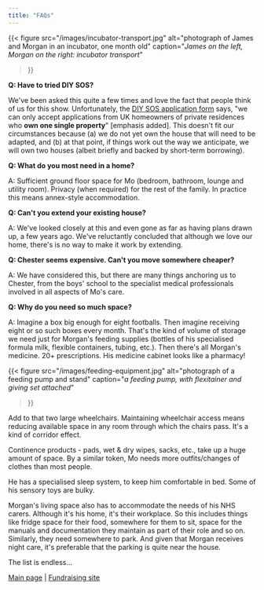 ```yaml
---
title: "FAQs"
---
```

{{< figure
    src="/images/incubator-transport.jpg"
    alt="photograph of James and Morgan in an incubator, one month old"
    caption="*James on the left, Morgan on the right: incubator transport*"
>}}

**Q: Have to tried DIY SOS?**

We've been asked this quite a few times and love the fact that people think of
us for this show. Unfortunately, the [DIY SOS application form](https://www.bbc.co.uk/send/u19819112)
says, "we can only accept applications from UK homeowners of private residences
who **own one single property**" [emphasis added]. This doesn't fit our
circumstances because (a) we do not yet own the house that will need to be
adapted, and (b) at that point, if things work out the way we anticipate, we
will own two houses (albeit briefly and backed by short-term borrowing).

**Q: What do you most need in a home?**

A: Sufficient ground floor space for Mo (bedroom, bathroom, lounge and utility
room). Privacy (when required) for the rest of the family. In practice this
means annex-style accommodation.

**Q: Can't you extend your existing house?**

A: We've looked closely at this and even gone as far as having plans drawn up,
a few years ago. We've reluctantly concluded that although we love our home,
there's is no way to make it work by extending.

**Q: Chester seems expensive. Can't you move somewhere cheaper?**

A: We have considered this, but there are many things anchoring us to Chester,
from the boys' school to the specialist medical professionals involved in all
aspects of Mo's care.

**Q: Why do you need so much space?**

A: Imagine a box big enough for eight footballs. Then imagine receiving eight or
so such boxes every month. That's the kind of volume of storage we need just for
Morgan's feeding supplies (bottles of his specialised formula milk, flexible
containers, tubing, etc.). Then there's all Morgan's medicine. 20+
prescriptions. His medicine cabinet looks like a pharmacy!

{{< figure
    src="/images/feeding-equipment.jpg"
    alt="photograph of a feeding pump and stand"
    caption="*a feeding pump, with flexitainer and giving set attached*"
>}}


Add to that two large wheelchairs. Maintaining wheelchair access means reducing
available space in any room through which the chairs pass. It's a kind of
corridor effect.

Continence products - pads, wet & dry wipes, sacks, etc., take up a huge
amount of space. By a similar token, Mo needs more outfits/changes of clothes
than most people.

He has a specialised sleep system, to keep him comfortable in bed. Some of his
sensory toys are bulky.

Morgan's living space also has to accommodate the needs of his NHS carers.
Although it's his home, it's their workplace. So this includes things like
fridge space for their food, somewhere for them to sit, space for the manuals
and documentation they maintain as part of their role and so on. Similarly,
they need somewhere to park. And given that Morgan receives night care, it's
preferable that the parking is quite near the house.

The list is endless...

[Main page](/) | [Fundraising site](https://www.gofundme.com/f/a-home-for-mo)